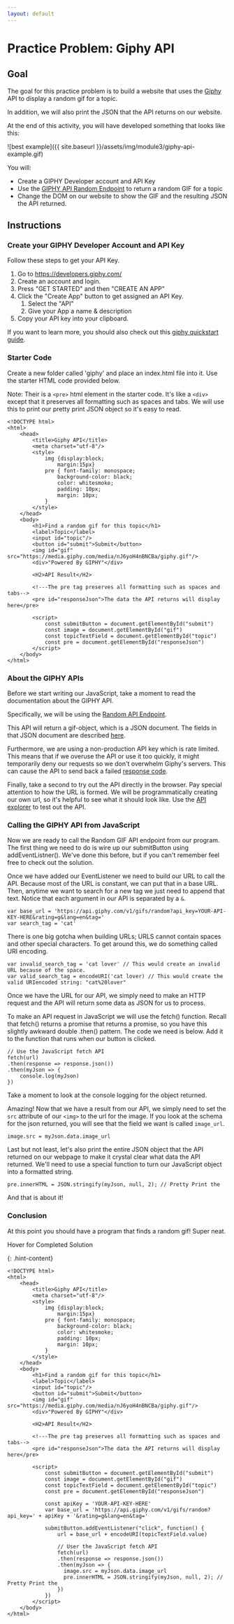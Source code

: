 ```yaml
---
layout: default
---
```


# Practice Problem: Giphy API

## Goal

The goal for this practice problem is to build a website that uses the [Giphy](https://giphy.com/) API to display a random gif for a topic.  

In addition, we will also print the JSON that the API returns on our website.

At the end of this activity, you will have developed something that looks like this:

![best example]({{ site.baseurl }}/assets/img/module3/giphy-api-example.gif)

You will:
- Create a GIPHY Developer account and API Key
- Use the [GIPHY API Random Endpoint](https://developers.giphy.com/docs/api/endpoint#random) to return a random GIF for a topic
- Change the DOM on our website to show the GIF and the resulting JSON the API returned.

## Instructions

### Create your GIPHY Developer Account and API Key
Follow these steps to get your API Key.

1. Go to https://developers.giphy.com/
2. Create an account and login.
3. Press "GET STARTED" and then "CREATE AN APP"
4. Click the "Create App" button to get assigned an API Key.  
    1. Select the "API"
    2. Give your App a name & description
5. Copy your API key into your clipboard.

If you want to learn more, you should also check out this [giphy quickstart guide](https://developers.giphy.com/docs/api#quick-start-guide).

### Starter Code
Create a new folder called 'giphy' and place an index.html file into it.  Use the starter HTML code provided below.

Note: Their is a `<pre>` html element in the starter code.  It's like a `<div>` except that it preserves all formatting such as spaces and tabs.  We will use this to print our pretty print JSON object so it's easy to read. 

```
<!DOCTYPE html>
<html>
    <head>
        <title>Giphy API</title>
        <meta charset="utf-8"/>
        <style>
            img {display:block;
                margin:15px}
            pre { font-family: monospace; 
                background-color: black;
                color: whitesmoke;
                padding: 10px;
                margin: 10px;
            }
        </style>
    </head>
    <body>
        <h1>Find a random gif for this topic</h1>
        <label>Topic</label>
        <input id="topic"/>
        <button id="submit">Submit</button>
        <img id="gif" src="https://media.giphy.com/media/nJ6yoH4nBNCBa/giphy.gif"/>
        <div>"Powered By GIPHY"</div>

        <H2>API Result</H2>

        <!---The pre tag preserves all formatting such as spaces and tabs-->
        <pre id="responseJson">The data the API returns will display here</pre>

        <script>
            const submitButton = document.getElementById("submit")
            const image = document.getElementById("gif")
            const topicTextField = document.getElementById("topic")
            const pre = document.getElementById("responseJson")
        </script>
    </body>
</html>
```

### About the GIPHY APIs

Before we start writing our JavaScript, take a moment to read the documentation about the GIPHY API.

Specifically, we will be using the [Random API Endpoint](https://developers.giphy.com/docs/api/endpoint#random).

This API will return a gif-object, which is a JSON document.  The fields in that JSON document are described [here](https://developers.giphy.com/docs/api/schema#gif-object).

Furthermore, we are using a non-production API key which is rate limited.  This means that if we overuse the API or use it too quickly, it might temporarily deny our requests so we don't overwhelm Giphy's servers.  This can cause the API to send back a failed [response code](https://developers.giphy.com/docs/api#response-codes).

Finally, take a second to try out the API directly in the browser.  Pay special attention to how the URL is formed.  We will be programmatically creating our own url, so it's helpful to see what it should look like.  Use the [API explorer](https://developers.giphy.com/explorer) to test out the API.

### Calling the GIPHY API from JavaScript

Now we are ready to call the Random GIF API endpoint from our program.  The first thing we need to do is wire up our submitButton using addEventListner().  We've done this before, but if you can't remember feel free to check out the solution.

Once we have added our EventListener we need to build our URL to call the API.  Because most of the URL is constant, we can put that in a base URL.  Then, anytime we want to search for a new tag we just need to append that text.  Notice that each argument in our API is separated by a `&`.

```
var base_url = 'https://api.giphy.com/v1/gifs/random?api_key=YOUR-API-KEY-HERE&rating=g&lang=en&tag='
var search_tag = 'cat'
```

There is one big gotcha when building URLs; URLS cannot contain spaces and other special characters.  To get around this, we do something called URI encoding.

```
var invalid_search_tag = 'cat lover' // This would create an invalid URL because of the space.
var valid_search_tag = encodeURI('cat lover) // This would create the valid URIencoded string: "cat%20lover"
```

Once we have the URL for our API, we simply need to make an HTTP request and the API will return some data as JSON for us to process.

To make an API request in JavaScript we will use the fetch() function. Recall that fetch() returns a promise that returns a promise, so you have this slightly awkward double .then() pattern.  The code we need is below.  Add it to the function that runs when our button is clicked.

```
// Use the JavaScript fetch API
fetch(url)
.then(response => response.json())
.then(myJson => {
    console.log(myJson)
})
```

Take a moment to look at the console logging for the object returned.

Amazing!  Now that we have a result from our API, we simply need to set the `src` attribute of our `<img>` to the url for the image.  If you look at the schema for the json returned, you will see that the field we want is called `image_url`.  

```
image.src = myJson.data.image_url
```

Last but not least, let's also print the entire JSON object that the API returned on our webpage to make it crystal clear what data the API returned.  We'll need to use a special function to turn our JavaScript object into a formatted string.

```
pre.innerHTML = JSON.stringify(myJson, null, 2); // Pretty Print the 
```

And that is about it!  


### Conclusion
At this point you should have a program that finds a random gif!  Super neat.

<div class="hint">Hover for Completed Solution</div>

{: .hint-content}

```
<!DOCTYPE html>
<html>
    <head>
        <title>Giphy API</title>
        <meta charset="utf-8"/>
        <style>
            img {display:block;
                margin:15px}
            pre { font-family: monospace; 
                background-color: black;
                color: whitesmoke;
                padding: 10px;
                margin: 10px;
            }
        </style>
    </head>
    <body>
        <h1>Find a random gif for this topic</h1>
        <label>Topic</label>
        <input id="topic"/>
        <button id="submit">Submit</button>
        <img id="gif" src="https://media.giphy.com/media/nJ6yoH4nBNCBa/giphy.gif"/>
        <div>"Powered By GIPHY"</div>

        <H2>API Result</H2>

        <!---The pre tag preserves all formatting such as spaces and tabs-->
        <pre id="responseJson">The data the API returns will display here</pre>

        <script>
            const submitButton = document.getElementById("submit")
            const image = document.getElementById("gif")
            const topicTextField = document.getElementById("topic")
            const pre = document.getElementById("responseJson")

            const apiKey = 'YOUR-API-KEY-HERE'
            var base_url = 'https://api.giphy.com/v1/gifs/random?api_key=' + apiKey + '&rating=g&lang=en&tag='
            
            submitButton.addEventListener("click", function() {
                url = base_url + encodeURI(topicTextField.value)
                
                // User the JavaScript fetch API
                fetch(url)
                .then(response => response.json())
                .then(myJson => {
                  image.src = myJson.data.image_url
                  pre.innerHTML = JSON.stringify(myJson, null, 2); // Pretty Print the 
                })
            })
        </script>
    </body>
</html>
```